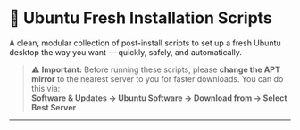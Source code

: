 # 🚀 Ubuntu Fresh Installation Scripts

A clean, modular collection of post-install scripts to set up a fresh Ubuntu desktop the way you want — quickly, safely, and automatically.

> ⚠️ **Important:** Before running these scripts, please **change the APT mirror** to the nearest server to you for faster downloads.
> You can do this via:  
> **Software & Updates → Ubuntu Software → Download from → Select Best Server**

---
